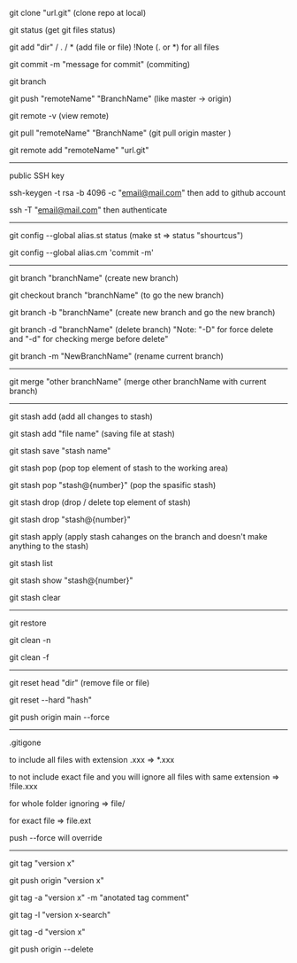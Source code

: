 git clone "url.git" (clone repo at local)

git status (get git files status)

git add "dir" / . / * (add file or file) !Note (. or *) for all files

git commit -m "message for commit" (commiting)

git branch 

git push "remoteName" "BranchName" (like master -> origin)

git remote -v (view remote)

git pull "remoteName" "BranchName" (git pull origin master )


git remote add "remoteName" "url.git" 

---

public SSH key 

ssh-keygen -t rsa -b 4096 -c "email@mail.com" 
then add to github account 

ssh -T "email@mail.com"
then authenticate

---

git config --global alias.st status (make st => status "shourtcus")

git config --global alias.cm 'commit -m'

---

git branch "branchName" (create new branch)

git checkout branch "branchName" (to go the new branch)

git branch -b "branchName" (create new branch and go the new branch)

git branch -d "branchName" (delete branch) "Note: "-D" for force delete and "-d" for checking merge before delete"

git branch -m "NewBranchName" (rename current branch)

---

git merge "other branchName" (merge other branchName with current branch)

---

git stash add (add all changes to stash)

git stash add "file name" (saving file at stash)

git stash save "stash name"

git stash pop (pop top element of stash to the working area)

git stash pop "stash@{number}" (pop the spasific stash)

git stash drop (drop / delete top element of stash)

git stash drop "stash@{number}"

git stash apply (apply stash cahanges on the branch and doesn't make anything to the stash)

git stash list   

git stash show "stash@{number}"

git stash clear

---

git restore 

git clean -n 

git clean -f

--- 
git reset head "dir" (remove file or file)

git reset --hard "hash"

git push origin main --force 

---
.gitigone 

to include all files with extension .xxx => *.xxx

to not include exact file and you will ignore all files with same extension => !file.xxx

for whole folder ignoring => file/

for exact file => file.ext

push --force will override 

---

git tag "version x"

git push origin "version x"

git tag -a "version x" -m "anotated tag comment"

git tag -l "version x-search"

git tag -d "version x"

git push origin --delete
